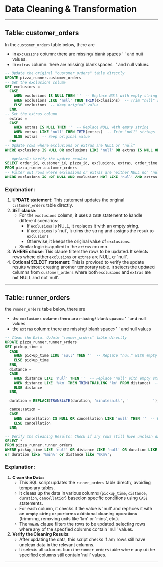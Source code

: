 # Data Cleaning & Transformation
---
## Table: customer_orders

In the `customer_orders` table below,  there are
- In  `exclusions` column: there are missing/ blank spaces ' ' and null values. 
- In  `extras` column: there are missing/ blank spaces ' ' and null values.

  
```sql
-- Update the original "customer_orders" table directly
UPDATE pizza_runner.customer_orders
-- Set the exclusions column
SET exclusions =
  CASE
    WHEN exclusions IS NULL THEN ''  -- Replace NULL with empty string
    WHEN exclusions LIKE 'null' THEN TRIM(exclusions)  -- Trim "null" strings
    ELSE exclusions  -- Keep original value
  END,
-- Set the extras column
  extras =
  CASE
    WHEN extras IS NULL THEN ''  -- Replace NULL with empty string
    WHEN extras LIKE 'null' THEN TRIM(extras)  -- Trim "null" strings
    ELSE extras  -- Keep original value
  END
-- Update rows where exclusions or extras are NULL or "null"
WHERE exclusions IS NULL OR exclusions LIKE 'null' OR extras IS NULL OR extras LIKE 'null';

-- Optional: Verify the update results 
SELECT order_id, customer_id, pizza_id, exclusions, extras, order_time
FROM pizza_runner.customer_orders
-- Filter out rows where exclusions or extras are neither NULL nor "null"
WHERE exclusions IS NOT NULL AND exclusions NOT LIKE 'null' AND extras IS NOT NULL AND extras NOT LIKE 'null';
```

### Explanation:
1. **UPDATE statement**: This statement updates the original `customer_orders` table directly.
2. **SET clause**:
   - For the `exclusions` column, it uses a `CASE` statement to handle different scenarios:
     - If `exclusions` is NULL, it replaces it with an empty string.
     - If `exclusions` is 'null', it trims the string and assigns the result to `exclusions`.
     - Otherwise, it keeps the original value of `exclusions`.
   - Similar logic is applied to the `extras` column.
3. **WHERE clause**: This clause filters the rows to be updated. It selects rows where either `exclusions` or `extras` are NULL or 'null'.
4. **Optional SELECT statement**: This is provided to verify the update results without creating another temporary table. It selects the updated columns from `customer_orders` where both `exclusions` and `extras` are not NULL and not 'null'.
----

## Table: runner_orders

 the `runner_orders` table below, there are
- the `exclusions` column: there are missing/ blank spaces ' ' and null values. 
- the `extras` column: there are missing/ blank spaces ' ' and null values

```sql
-- Clean the Data: Update "runner_orders" table directly
UPDATE pizza_runner.runner_orders 
SET pickup_time =
  CASE
    WHEN pickup_time LIKE 'null' THEN ''  -- Replace "null" with empty string
    ELSE pickup_time
  END,
  distance =
  CASE
    WHEN distance LIKE 'null' THEN ''  -- Replace "null" with empty string
    WHEN distance LIKE '%km' THEN TRIM(TRAILING 'km' FROM distance)  -- Trim trailing "km"
    ELSE distance
  END,

  duration = REPLACE(TRANSLATE(duration, 'minutesnull', '           '), ' ', ''),

  cancellation =
  CASE
    WHEN cancellation IS NULL OR cancellation LIKE 'null' THEN ''  -- Replace "null" with empty string
    ELSE cancellation
  END;

```
```SQL
-- Verify the Cleaning Results: Check if any rows still have unclean data in the relevant columns
SELECT *
FROM pizza_runner.runner_orders 
WHERE pickup_time LIKE 'null' OR distance LIKE 'null' OR duration LIKE 'null' OR cancellation IS NULL OR cancellation LIKE 'null' 
or duration like '%min%' or distance like '%Km%';
```


### Explanation:
1. **Clean the Data**:
   - This SQL script updates the `runner_orders` table directly, avoiding temporary tables.
   - It cleans up the data in various columns (`pickup_time`, `distance`, `duration`, `cancellation`) based on specific conditions using `CASE` statements.
   - For each column, it checks if the value is 'null' and replaces it with an empty string or performs additional cleaning operations (trimming, removing units like 'km' or 'mins', etc.).
   - The `WHERE` clause filters the rows to be updated, selecting rows where any of the specified columns contain 'null' values.
2. **Verify the Cleaning Results**:
   - After updating the data, this script checks if any rows still have unclean data in the relevant columns.
   - It selects all columns from the `runner_orders` table where any of the specified columns still contain 'null' values.


----
